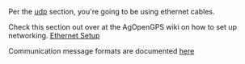 Per the [udp](udp.md) section, you're going to be using ethernet cables.

Check this section out over at the AgOpenGPS wiki on how to set up networking. [Ethernet Setup](https://github.com/farmerbriantee/AgOpenGPS/wiki/05.-Ethernet-Setup)

Communication message formats are documented [here](https://github.com/AgHardware/Boards/blob/main/PGN.md)